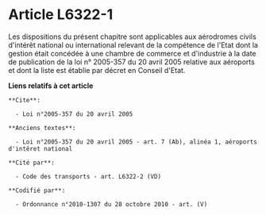 # Article L6322-1

Les dispositions du présent chapitre sont applicables aux aérodromes civils d'intérêt national ou international relevant de
la compétence de l'Etat dont la gestion était concédée à une chambre de commerce et d'industrie à la date de publication de
la loi n° 2005-357 du 20 avril 2005 relative aux aéroports et dont la liste est établie par décret en Conseil d'Etat.

**Liens relatifs à cet article**

	**Cite**:

	  - Loi n°2005-357 du 20 avril 2005

	**Anciens textes**:

	  - Loi n°2005-357 du 20 avril 2005 - art. 7 (Ab), alinéa 1, aéroports d'intêret national

	**Cité par**:

	  - Code des transports - art. L6322-2 (VD)

	**Codifié par**:

	  - Ordonnance n°2010-1307 du 28 octobre 2010 - art. (V)
